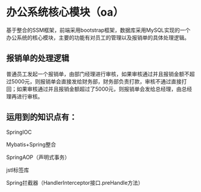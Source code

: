 # 办公系统核心模块（oa）

基于整合的SSM框架，前端采用bootstrap框架，数据库采用MySQL实现的一个办公系统的核心模块，主要的功能有对员工的管理以及报销单的具体处理逻辑。

## 报销单的处理逻辑

普通员工发起一个报销单，由部门经理进行审核，如果审核通过并且报销金额不超过5000元，则报销单会直接发给财务部，财务部负责打款，审核不通过直接打回；如果审核通过并且报销金额超过了5000元，则报销单会发给总经理，由总经理再进行审核。

## 运用到的知识点有：

SpringIOC

Mybatis+Spring整合

SpringAOP（声明式事务）

jstl标签库

Spring拦截器（HandlerInterceptor接口.preHandle方法）
